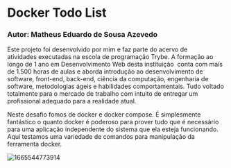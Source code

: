 # Docker Todo List
### Autor: Matheus Eduardo de Sousa Azevedo

Este projeto foi desenvolvido por mim e faz parte do acervo de atividades executadas na escola de programação Trybe. A formação ao longo de 1 ano em Desenvolvimento Web desta instituição  conta com mais de 1.500 horas de aulas e aborda introdução ao desenvolvimento de software, front-end, back-end, ciência da computação, engenharia de software, metodologias ágeis e habilidades comportamentais. Tudo voltado totalmente para o mercado de trabalho com intuito de entregar um profissional adequado para a realidade atual. 

Neste desafio fomos de docker e docker compose. É simplesmente fantástico o quanto docker é poderoso para prover tudo que é necessário para uma aplicação independente do sistema que ela esteja funcionando. Aqui testamos uma variedade de comandos para manipulação da ferramenta docker.


![1665544773914](https://user-images.githubusercontent.com/40497869/210866335-87b54548-2332-4d7c-a24e-d80bcf5de4be.jpeg)
